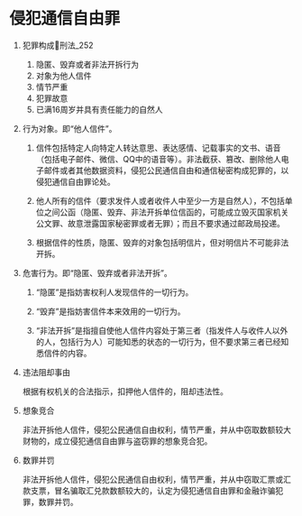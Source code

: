 # 侵犯通信自由罪

1. 犯罪构成🚪刑法_252
    1. 隐匿、毁弃或者非法开拆行为
    2. 对象为他人信件
    3. 情节严重
    4. 犯罪故意
    5. 已满16周岁并具有责任能力的自然人

1. 行为对象。即“他人信件”。

    1. 信件包括特定人向特定人转达意思、表达感情、记载事实的文书、语音（包括电子邮件、微信、QQ中的语音等）。非法截获、篡改、删除他人电子邮件或者其他数据资料，侵犯公民通信自由和通信秘密构成犯罪的，以侵犯通信自由罪论处。

    2. 他人所有的信件（要求发件人或者收件人中至少一方是自然人），不包括单位之间公函（隐匿、毁弃、非法开拆单位信函的，可能成立毁灭国家机关公文罪、故意泄露国家秘密罪或者无罪）；而且不要求通过邮政局投递。

    3. 根据信件的性质，隐匿、毁弃的对象包括明信片，但对明信片不可能非法开拆。

2. 危害行为。即“隐匿、毁弃或者非法开拆”。

    1. “隐匿”是指妨害权利人发现信件的一切行为。

    2. “毁弃”是指妨害信件本来效用的一切行为。

    3. “非法开拆”是指擅自使他人信件内容处于第三者（指发件人与收件人以外的人，包括行为人）可能知悉的状态的一切行为，但不要求第三者已经知悉信件的内容。


3. 违法阻却事由
   
    根据有权机关的合法指示，扣押他人信件的，阻却违法性。

4. 想象竞合

    非法开拆他人信件，侵犯公民通信自由权利，情节严重，并从中窃取数额较大财物的，成立侵犯通信自由罪与盗窃罪的想象竞合犯。

5. 数罪并罚

    非法开拆他人信件，侵犯公民通信自由权利，情节严重，并从中窃取汇票或汇款支票，冒名骗取汇兑款数额较大的，认定为侵犯通信自由罪和金融诈骗犯罪，数罪并罚。